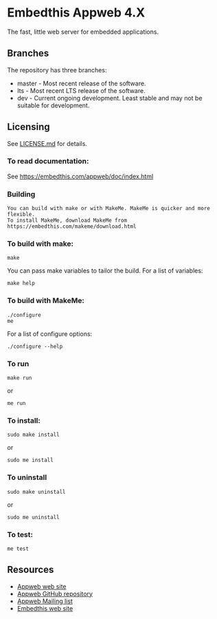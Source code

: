 Embedthis Appweb 4.X
===

The fast, little web server for embedded applications. 

Branches
---
The repository has three branches:

* master - Most recent release of the software.
* lts - Most recent LTS release of the software.
* dev - Current ongoing development. Least stable and may not be suitable for development.
 
Licensing
---
See [LICENSE.md](LICENSE.md) for details.

### To read documentation:

See https://embedthis.com/appweb/doc/index.html

### Building
    You can build with make or with MakeMe. MakeMe is quicker and more flexible.
    To install MakeMe, download MakeMe from https://embedthis.com/makeme/download.html

### To build with make:

    make

You can pass make variables to tailor the build. For a list of variables:

	make help

### To build with MakeMe:

    ./configure
    me

For a list of configure options:

	./configure --help

### To run

	make run

or

    me run

### To install:

    sudo make install

or 

    sudo me install

### To uninstall

    sudo make uninstall

or 

    sudo me uninstall

### To test:

    me test

Resources
---
  - [Appweb web site](http://appwebserver.org/)
  - [Appweb GitHub repository](http://github.com/embedthis/appweb)
  - [Appweb Mailing list](http://groups.google.com/groups/appweb)
  - [Embedthis web site](https://embedthis.com/)

